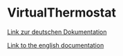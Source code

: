 # VirtualThermostat

[Link zur deutschen Dokumentation](https://www.symcon.de/de/service/dokumentation/modulreferenz/virtuelle-module/thermostat-simulation/)

[Link to the english documentation](https://www.symcon.de/en/service/documentation/module-reference/virtual-modules/thermostat-simulation/)